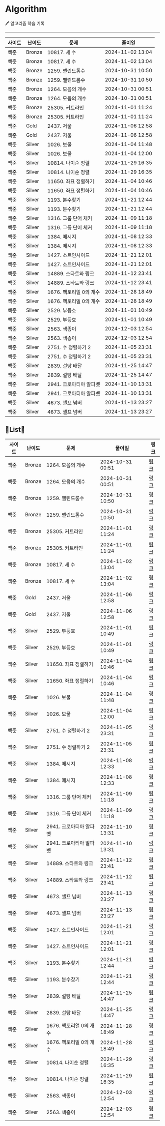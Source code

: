 # Algorithm
🖊️ 알고리즘 학습 기록

---


| 사이트 | 난이도 | 문제 | 풀이일 |
| --- | --- | --- | --- |
| 백준 | Bronze | 10817. 세 수 | 2024-11-02 13:04 |
| 백준 | Bronze | 10817. 세 수 | 2024-11-02 13:04 |
| 백준 | Bronze | 1259. 팰린드롬수 | 2024-10-31 10:50 |
| 백준 | Bronze | 1259. 팰린드롬수 | 2024-10-31 10:50 |
| 백준 | Bronze | 1264. 모음의 개수 | 2024-10-31 00:51 |
| 백준 | Bronze | 1264. 모음의 개수 | 2024-10-31 00:51 |
| 백준 | Bronze | 25305. 커트라인 | 2024-11-01 11:24 |
| 백준 | Bronze | 25305. 커트라인 | 2024-11-01 11:24 |
| 백준 | Gold | 2437. 저울 | 2024-11-06 12:58 |
| 백준 | Gold | 2437. 저울 | 2024-11-06 12:58 |
| 백준 | Silver | 1026. 보물 | 2024-11-04 11:48 |
| 백준 | Silver | 1026. 보물 | 2024-11-04 12:00 |
| 백준 | Silver | 10814. 나이순 정렬 | 2024-11-29 16:35 |
| 백준 | Silver | 10814. 나이순 정렬 | 2024-11-29 16:35 |
| 백준 | Silver | 11650. 좌표 정렬하기 | 2024-11-04 10:46 |
| 백준 | Silver | 11650. 좌표 정렬하기 | 2024-11-04 10:46 |
| 백준 | Silver | 1193. 분수찾기 | 2024-11-21 12:44 |
| 백준 | Silver | 1193. 분수찾기 | 2024-11-21 12:44 |
| 백준 | Silver | 1316. 그룹 단어 체커 | 2024-11-09 11:18 |
| 백준 | Silver | 1316. 그룹 단어 체커 | 2024-11-09 11:18 |
| 백준 | Silver | 1384. 메시지 | 2024-11-08 12:33 |
| 백준 | Silver | 1384. 메시지 | 2024-11-08 12:33 |
| 백준 | Silver | 1427. 소트인사이드 | 2024-11-21 12:01 |
| 백준 | Silver | 1427. 소트인사이드 | 2024-11-21 12:01 |
| 백준 | Silver | 14889. 스타트와 링크 | 2024-11-12 23:41 |
| 백준 | Silver | 14889. 스타트와 링크 | 2024-11-12 23:41 |
| 백준 | Silver | 1676. 팩토리얼 0의 개수 | 2024-11-28 18:49 |
| 백준 | Silver | 1676. 팩토리얼 0의 개수 | 2024-11-28 18:49 |
| 백준 | Silver | 2529. 부등호 | 2024-11-01 10:49 |
| 백준 | Silver | 2529. 부등호 | 2024-11-01 10:49 |
| 백준 | Silver | 2563. 색종이 | 2024-12-03 12:54 |
| 백준 | Silver | 2563. 색종이 | 2024-12-03 12:54 |
| 백준 | Silver | 2751. 수 정렬하기 2 | 2024-11-05 23:31 |
| 백준 | Silver | 2751. 수 정렬하기 2 | 2024-11-05 23:31 |
| 백준 | Silver | 2839. 설탕 배달 | 2024-11-25 14:47 |
| 백준 | Silver | 2839. 설탕 배달 | 2024-11-25 14:47 |
| 백준 | Silver | 2941. 크로아티아 알파벳 | 2024-11-10 13:31 |
| 백준 | Silver | 2941. 크로아티아 알파벳 | 2024-11-10 13:31 |
| 백준 | Silver | 4673. 셀프 넘버 | 2024-11-13 23:27 |
| 백준 | Silver | 4673. 셀프 넘버 | 2024-11-13 23:27 |
## 📑List📑

| 사이트 | 난이도 | 문제 | 풀이일 | 링크 |
| --- | --- | --- | --- | --- |
| 백준 | Bronze | 1264. 모음의 개수 | 2024-10-31 00:51 | [링크](https://github.com/JinHyung-dev/Algorithm/blob/main/백준/Bronze/1264. 모음의 개수/README.md) |
| 백준 | Bronze | 1264. 모음의 개수 | 2024-10-31 00:51 | [링크](https://github.com/JinHyung-dev/Algorithm/blob/main/백준/Bronze/1264. 모음의 개수/모음의 개수.java) |
| 백준 | Bronze | 1259. 팰린드롬수 | 2024-10-31 10:50 | [링크](https://github.com/JinHyung-dev/Algorithm/blob/main/백준/Bronze/1259. 팰린드롬수/README.md) |
| 백준 | Bronze | 1259. 팰린드롬수 | 2024-10-31 10:50 | [링크](https://github.com/JinHyung-dev/Algorithm/blob/main/백준/Bronze/1259. 팰린드롬수/팰린드롬수.java) |
| 백준 | Bronze | 25305. 커트라인 | 2024-11-01 11:24 | [링크](https://github.com/JinHyung-dev/Algorithm/blob/main/백준/Bronze/25305. 커트라인/README.md) |
| 백준 | Bronze | 25305. 커트라인 | 2024-11-01 11:24 | [링크](https://github.com/JinHyung-dev/Algorithm/blob/main/백준/Bronze/25305. 커트라인/커트라인.java) |
| 백준 | Bronze | 10817. 세 수 | 2024-11-02 13:04 | [링크](https://github.com/JinHyung-dev/Algorithm/blob/main/백준/Bronze/10817. 세 수/README.md) |
| 백준 | Bronze | 10817. 세 수 | 2024-11-02 13:04 | [링크](https://github.com/JinHyung-dev/Algorithm/blob/main/백준/Bronze/10817. 세 수/세 수.java) |
| 백준 | Gold | 2437. 저울 | 2024-11-06 12:58 | [링크](https://github.com/JinHyung-dev/Algorithm/blob/main/백준/Gold/2437. 저울/README.md) |
| 백준 | Gold | 2437. 저울 | 2024-11-06 12:58 | [링크](https://github.com/JinHyung-dev/Algorithm/blob/main/백준/Gold/2437. 저울/저울.java) |
| 백준 | Silver | 2529. 부등호 | 2024-11-01 10:49 | [링크](https://github.com/JinHyung-dev/Algorithm/blob/main/백준/Silver/2529. 부등호/README.md) |
| 백준 | Silver | 2529. 부등호 | 2024-11-01 10:49 | [링크](https://github.com/JinHyung-dev/Algorithm/blob/main/백준/Silver/2529. 부등호/부등호.java) |
| 백준 | Silver | 11650. 좌표 정렬하기 | 2024-11-04 10:46 | [링크](https://github.com/JinHyung-dev/Algorithm/blob/main/백준/Silver/11650. 좌표 정렬하기/README.md) |
| 백준 | Silver | 11650. 좌표 정렬하기 | 2024-11-04 10:46 | [링크](https://github.com/JinHyung-dev/Algorithm/blob/main/백준/Silver/11650. 좌표 정렬하기/좌표 정렬하기.java) |
| 백준 | Silver | 1026. 보물 | 2024-11-04 11:48 | [링크](https://github.com/JinHyung-dev/Algorithm/blob/main/백준/Silver/1026. 보물/README.md) |
| 백준 | Silver | 1026. 보물 | 2024-11-04 12:00 | [링크](https://github.com/JinHyung-dev/Algorithm/blob/main/백준/Silver/1026. 보물/보물.java) |
| 백준 | Silver | 2751. 수 정렬하기 2 | 2024-11-05 23:31 | [링크](https://github.com/JinHyung-dev/Algorithm/blob/main/백준/Silver/2751. 수 정렬하기 2/README.md) |
| 백준 | Silver | 2751. 수 정렬하기 2 | 2024-11-05 23:31 | [링크](https://github.com/JinHyung-dev/Algorithm/blob/main/백준/Silver/2751. 수 정렬하기 2/수 정렬하기 2.java) |
| 백준 | Silver | 1384. 메시지 | 2024-11-08 12:33 | [링크](https://github.com/JinHyung-dev/Algorithm/blob/main/백준/Silver/1384. 메시지/README.md) |
| 백준 | Silver | 1384. 메시지 | 2024-11-08 12:33 | [링크](https://github.com/JinHyung-dev/Algorithm/blob/main/백준/Silver/1384. 메시지/메시지.java) |
| 백준 | Silver | 1316. 그룹 단어 체커 | 2024-11-09 11:18 | [링크](https://github.com/JinHyung-dev/Algorithm/blob/main/백준/Silver/1316. 그룹 단어 체커/README.md) |
| 백준 | Silver | 1316. 그룹 단어 체커 | 2024-11-09 11:18 | [링크](https://github.com/JinHyung-dev/Algorithm/blob/main/백준/Silver/1316. 그룹 단어 체커/그룹 단어 체커.java) |
| 백준 | Silver | 2941. 크로아티아 알파벳 | 2024-11-10 13:31 | [링크](https://github.com/JinHyung-dev/Algorithm/blob/main/백준/Silver/2941. 크로아티아 알파벳/README.md) |
| 백준 | Silver | 2941. 크로아티아 알파벳 | 2024-11-10 13:31 | [링크](https://github.com/JinHyung-dev/Algorithm/blob/main/백준/Silver/2941. 크로아티아 알파벳/크로아티아 알파벳.java) |
| 백준 | Silver | 14889. 스타트와 링크 | 2024-11-12 23:41 | [링크](https://github.com/JinHyung-dev/Algorithm/blob/main/백준/Silver/14889. 스타트와 링크/README.md) |
| 백준 | Silver | 14889. 스타트와 링크 | 2024-11-12 23:41 | [링크](https://github.com/JinHyung-dev/Algorithm/blob/main/백준/Silver/14889. 스타트와 링크/스타트와 링크.java) |
| 백준 | Silver | 4673. 셀프 넘버 | 2024-11-13 23:27 | [링크](https://github.com/JinHyung-dev/Algorithm/blob/main/백준/Silver/4673. 셀프 넘버/README.md) |
| 백준 | Silver | 4673. 셀프 넘버 | 2024-11-13 23:27 | [링크](https://github.com/JinHyung-dev/Algorithm/blob/main/백준/Silver/4673. 셀프 넘버/셀프 넘버.java) |
| 백준 | Silver | 1427. 소트인사이드 | 2024-11-21 12:01 | [링크](https://github.com/JinHyung-dev/Algorithm/blob/main/백준/Silver/1427. 소트인사이드/README.md) |
| 백준 | Silver | 1427. 소트인사이드 | 2024-11-21 12:01 | [링크](https://github.com/JinHyung-dev/Algorithm/blob/main/백준/Silver/1427. 소트인사이드/소트인사이드.java) |
| 백준 | Silver | 1193. 분수찾기 | 2024-11-21 12:44 | [링크](https://github.com/JinHyung-dev/Algorithm/blob/main/백준/Silver/1193. 분수찾기/README.md) |
| 백준 | Silver | 1193. 분수찾기 | 2024-11-21 12:44 | [링크](https://github.com/JinHyung-dev/Algorithm/blob/main/백준/Silver/1193. 분수찾기/분수찾기.java) |
| 백준 | Silver | 2839. 설탕 배달 | 2024-11-25 14:47 | [링크](https://github.com/JinHyung-dev/Algorithm/blob/main/백준/Silver/2839. 설탕 배달/README.md) |
| 백준 | Silver | 2839. 설탕 배달 | 2024-11-25 14:47 | [링크](https://github.com/JinHyung-dev/Algorithm/blob/main/백준/Silver/2839. 설탕 배달/설탕 배달.java) |
| 백준 | Silver | 1676. 팩토리얼 0의 개수 | 2024-11-28 18:49 | [링크](https://github.com/JinHyung-dev/Algorithm/blob/main/백준/Silver/1676. 팩토리얼 0의 개수/README.md) |
| 백준 | Silver | 1676. 팩토리얼 0의 개수 | 2024-11-28 18:49 | [링크](https://github.com/JinHyung-dev/Algorithm/blob/main/백준/Silver/1676. 팩토리얼 0의 개수/팩토리얼 0의 개수.java) |
| 백준 | Silver | 10814. 나이순 정렬 | 2024-11-29 16:35 | [링크](https://github.com/JinHyung-dev/Algorithm/blob/main/백준/Silver/10814. 나이순 정렬/README.md) |
| 백준 | Silver | 10814. 나이순 정렬 | 2024-11-29 16:35 | [링크](https://github.com/JinHyung-dev/Algorithm/blob/main/백준/Silver/10814. 나이순 정렬/나이순 정렬.java) |
| 백준 | Silver | 2563. 색종이 | 2024-12-03 12:54 | [링크](https://github.com/JinHyung-dev/Algorithm/blob/main/백준/Silver/2563. 색종이/README.md) |
| 백준 | Silver | 2563. 색종이 | 2024-12-03 12:54 | [링크](https://github.com/JinHyung-dev/Algorithm/blob/main/백준/Silver/2563. 색종이/색종이.java) |
